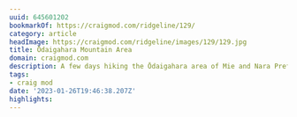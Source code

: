 ```yaml
---
uuid: 645601202
bookmarkOf: https://craigmod.com/ridgeline/129/
category: article
headImage: https://craigmod.com/ridgeline/images/129/129.jpg
title: Ōdaigahara Mountain Area
domain: craigmod.com
description: A few days hiking the Ōdaigahara area of Mie and Nara Prefectures
tags:
- craig mod
date: '2023-01-26T19:46:38.207Z'
highlights:
---
```



